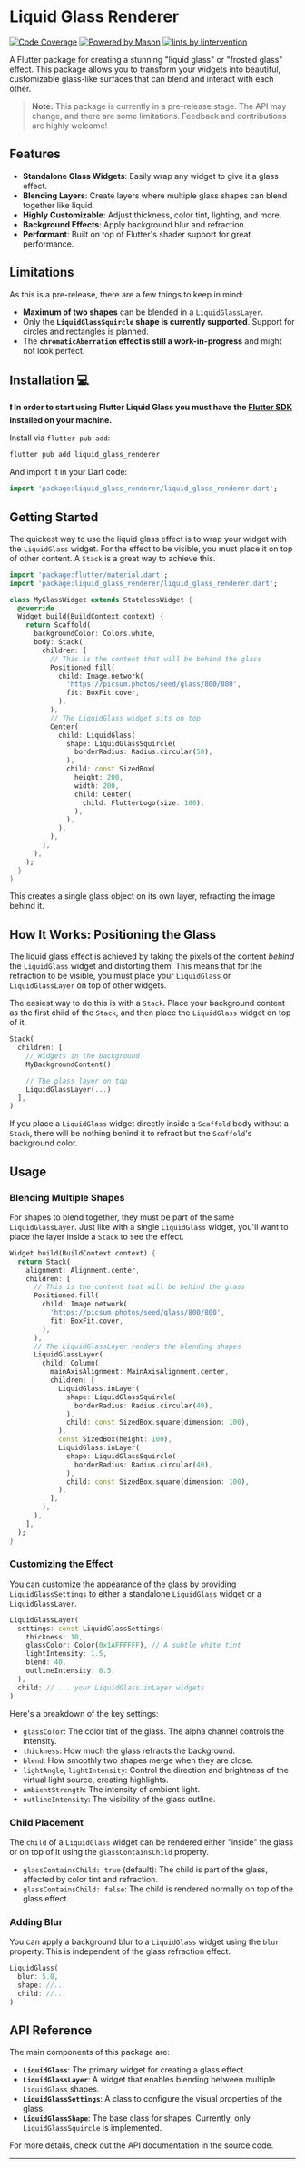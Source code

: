 # Liquid Glass Renderer

[![Code Coverage](./coverage.svg)](./test/)
[![Powered by Mason][mason_badge]][mason_link]
[![lints by lintervention][lintervention_badge]][lintervention_link]

A Flutter package for creating a stunning "liquid glass" or "frosted glass" effect. This package allows you to transform your widgets into beautiful, customizable glass-like surfaces that can blend and interact with each other.

> **Note:** This package is currently in a pre-release stage. The API may change, and there are some limitations. Feedback and contributions are highly welcome!

<!-- TODO: Add a GIF or video demonstrating the effect -->

## Features

-   **Standalone Glass Widgets**: Easily wrap any widget to give it a glass effect.
-   **Blending Layers**: Create layers where multiple glass shapes can blend together like liquid.
-   **Highly Customizable**: Adjust thickness, color tint, lighting, and more.
-   **Background Effects**: Apply background blur and refraction.
-   **Performant**: Built on top of Flutter's shader support for great performance.

## Limitations

As this is a pre-release, there are a few things to keep in mind:

-   **Maximum of two shapes** can be blended in a `LiquidGlassLayer`.
-   Only the **`LiquidGlassSquircle` shape is currently supported**. Support for circles and rectangles is planned.
-   The **`chromaticAberration` effect is still a work-in-progress** and might not look perfect.

## Installation 💻

**❗ In order to start using Flutter Liquid Glass you must have the [Flutter SDK][flutter_install_link] installed on your machine.**

Install via `flutter pub add`:

```sh
flutter pub add liquid_glass_renderer
```

And import it in your Dart code:

```dart
import 'package:liquid_glass_renderer/liquid_glass_renderer.dart';
```

## Getting Started

The quickest way to use the liquid glass effect is to wrap your widget with the `LiquidGlass` widget. For the effect to be visible, you must place it on top of other content. A `Stack` is a great way to achieve this.

```dart
import 'package:flutter/material.dart';
import 'package:liquid_glass_renderer/liquid_glass_renderer.dart';

class MyGlassWidget extends StatelessWidget {
  @override
  Widget build(BuildContext context) {
    return Scaffold(
      backgroundColor: Colors.white,
      body: Stack(
        children: [
          // This is the content that will be behind the glass
          Positioned.fill(
            child: Image.network(
              'https://picsum.photos/seed/glass/800/800',
              fit: BoxFit.cover,
            ),
          ),
          // The LiquidGlass widget sits on top
          Center(
            child: LiquidGlass(
              shape: LiquidGlassSquircle(
                borderRadius: Radius.circular(50),
              ),
              child: const SizedBox(
                height: 200,
                width: 200,
                child: Center(
                  child: FlutterLogo(size: 100),
                ),
              ),
            ),
          ),
        ],
      ),
    );
  }
}
```

This creates a single glass object on its own layer, refracting the image behind it.

## How It Works: Positioning the Glass

The liquid glass effect is achieved by taking the pixels of the content *behind* the `LiquidGlass` widget and distorting them. This means that for the refraction to be visible, you must place your `LiquidGlass` or `LiquidGlassLayer` on top of other widgets.

The easiest way to do this is with a `Stack`. Place your background content as the first child of the `Stack`, and then place the `LiquidGlass` widget on top of it.

```dart
Stack(
  children: [
    // Widgets in the background
    MyBackgroundContent(),

    // The glass layer on top
    LiquidGlassLayer(...)
  ],
)
```

If you place a `LiquidGlass` widget directly inside a `Scaffold` body without a `Stack`, there will be nothing behind it to refract but the `Scaffold`'s background color.

## Usage

### Blending Multiple Shapes

For shapes to blend together, they must be part of the same `LiquidGlassLayer`. Just like with a single `LiquidGlass` widget, you'll want to place the layer inside a `Stack` to see the effect.

```dart
Widget build(BuildContext context) {
  return Stack(
    alignment: Alignment.center,
    children: [
      // This is the content that will be behind the glass
      Positioned.fill(
        child: Image.network(
          'https://picsum.photos/seed/glass/800/800',
          fit: BoxFit.cover,
        ),
      ),
      // The LiquidGlassLayer renders the blending shapes
      LiquidGlassLayer(
        child: Column(
          mainAxisAlignment: MainAxisAlignment.center,
          children: [
            LiquidGlass.inLayer(
              shape: LiquidGlassSquircle(
                borderRadius: Radius.circular(40),
              ),
              child: const SizedBox.square(dimension: 100),
            ),
            const SizedBox(height: 100),
            LiquidGlass.inLayer(
              shape: LiquidGlassSquircle(
                borderRadius: Radius.circular(40),
              ),
              child: const SizedBox.square(dimension: 100),
            ),
          ],
        ),
      ),
    ],
  );
}
```

### Customizing the Effect

You can customize the appearance of the glass by providing `LiquidGlassSettings` to either a standalone `LiquidGlass` widget or a `LiquidGlassLayer`.

```dart
LiquidGlassLayer(
  settings: const LiquidGlassSettings(
    thickness: 10,
    glassColor: Color(0x1AFFFFFF), // A subtle white tint
    lightIntensity: 1.5,
    blend: 40,
    outlineIntensity: 0.5,
  ),
  child: // ... your LiquidGlass.inLayer widgets
)
```

Here's a breakdown of the key settings:

-   `glassColor`: The color tint of the glass. The alpha channel controls the intensity.
-   `thickness`: How much the glass refracts the background.
-   `blend`: How smoothly two shapes merge when they are close.
-   `lightAngle`, `lightIntensity`: Control the direction and brightness of the virtual light source, creating highlights.
-   `ambientStrength`: The intensity of ambient light.
-   `outlineIntensity`: The visibility of the glass outline.

### Child Placement

The `child` of a `LiquidGlass` widget can be rendered either "inside" the glass or on top of it using the `glassContainsChild` property.

-   `glassContainsChild: true` (default): The child is part of the glass, affected by color tint and refraction.
-   `glassContainsChild: false`: The child is rendered normally on top of the glass effect.

### Adding Blur

You can apply a background blur to a `LiquidGlass` widget using the `blur` property. This is independent of the glass refraction effect.

```dart
LiquidGlass(
  blur: 5.0,
  shape: //...
  child: //...
)
```

## API Reference

The main components of this package are:

-   **`LiquidGlass`**: The primary widget for creating a glass effect.
-   **`LiquidGlassLayer`**: A widget that enables blending between multiple `LiquidGlass` shapes.
-   **`LiquidGlassSettings`**: A class to configure the visual properties of the glass.
-   **`LiquidGlassShape`**: The base class for shapes. Currently, only `LiquidGlassSquircle` is implemented.

For more details, check out the API documentation in the source code.

---

[mason_link]: https://github.com/felangel/mason
[mason_badge]: https://img.shields.io/endpoint?url=https%3A%2F%2Ftinyurl.com%2Fmason-badge
[lintervention_link]: https://github.com/whynotmake-it/lintervention
[lintervention_badge]: https://img.shields.io/badge/lints_by-lintervention-3A5A40

[flutter_install_link]: https://docs.flutter.dev/get-started/install

